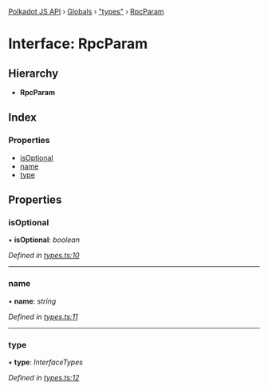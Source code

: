 [Polkadot JS API](../README.md) › [Globals](../globals.md) › ["types"](../modules/_types_.md) › [RpcParam](_types_.rpcparam.md)

# Interface: RpcParam

## Hierarchy

* **RpcParam**

## Index

### Properties

* [isOptional](_types_.rpcparam.md#isoptional)
* [name](_types_.rpcparam.md#name)
* [type](_types_.rpcparam.md#type)

## Properties

###  isOptional

• **isOptional**: *boolean*

*Defined in [types.ts:10](https://github.com/polkadot-js/api/blob/47f135065/packages/type-jsonrpc/src/types.ts#L10)*

___

###  name

• **name**: *string*

*Defined in [types.ts:11](https://github.com/polkadot-js/api/blob/47f135065/packages/type-jsonrpc/src/types.ts#L11)*

___

###  type

• **type**: *InterfaceTypes*

*Defined in [types.ts:12](https://github.com/polkadot-js/api/blob/47f135065/packages/type-jsonrpc/src/types.ts#L12)*
